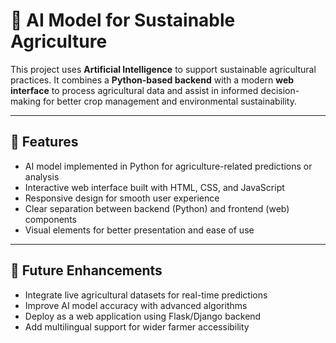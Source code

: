 
# 🌱 AI Model for Sustainable Agriculture

This project uses **Artificial Intelligence** to support sustainable agricultural practices. It combines a **Python-based backend** with a modern **web interface** to process agricultural data and assist in informed decision-making for better crop management and environmental sustainability.

---

## 🚀 Features
- AI model implemented in Python for agriculture-related predictions or analysis
- Interactive web interface built with HTML, CSS, and JavaScript
- Responsive design for smooth user experience
- Clear separation between backend (Python) and frontend (web) components
- Visual elements for better presentation and ease of use

---
## 📌 Future Enhancements
- Integrate live agricultural datasets for real-time predictions
- Improve AI model accuracy with advanced algorithms
- Deploy as a web application using Flask/Django backend
- Add multilingual support for wider farmer accessibility

